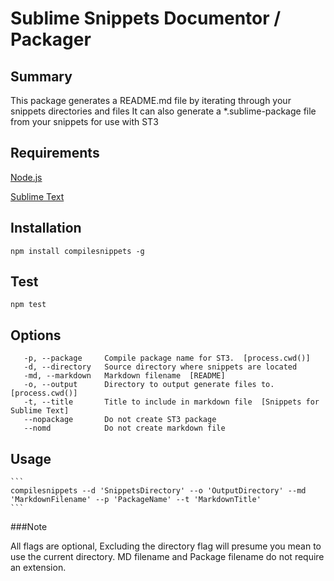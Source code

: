 # Sublime Snippets Documentor / Packager

## Summary
This package generates a README.md file by iterating through your snippets directories and files
It can also generate a *.sublime-package file from your snippets for use with ST3

## Requirements
[Node.js](http://nodejs.org)

[Sublime Text](http://www.sublimetext.com/)

## Installation

    npm install compilesnippets -g

## Test

    npm test

## Options
```
   -p, --package     Compile package name for ST3.  [process.cwd()]
   -d, --directory   Source directory where snippets are located
   -md, --markdown   Markdown filename  [README]
   -o, --output      Directory to output generate files to. [process.cwd()]
   -t, --title       Title to include in markdown file  [Snippets for Sublime Text]
   --nopackage       Do not create ST3 package
   --nomd            Do not create markdown file
```
## Usage

    ```
    compilesnippets --d 'SnippetsDirectory' --o 'OutputDirectory' --md 'MarkdownFilename' --p 'PackageName' --t 'MarkdownTitle'
    ```

###Note

All flags are optional,
Excluding the directory flag will presume you mean to use the current directory.
MD filename and Package filename do not require an extension.
